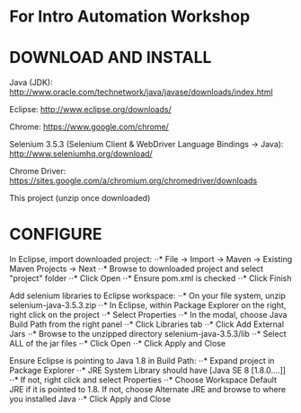 # For Intro Automation Workshop

DOWNLOAD AND INSTALL
=====================
Java (JDK): http://www.oracle.com/technetwork/java/javase/downloads/index.html

Eclipse: http://www.eclipse.org/downloads/

Chrome: https://www.google.com/chrome/

Selenium 3.5.3 (Selenium Client & WebDriver Language Bindings -> Java): http://www.seleniumhq.org/download/

Chrome Driver: https://sites.google.com/a/chromium.org/chromedriver/downloads

This project (unzip once downloaded)


CONFIGURE
============
In Eclipse, import downloaded project:
    ⋅⋅* File -> Import -> Maven -> Existing Maven Projects -> Next 
    ⋅⋅* Browse to downloaded project and select "project" folder
    ⋅⋅* Click Open
    ⋅⋅* Ensure pom.xml is checked 
    ⋅⋅* Click Finish

Add selenium libraries to Eclipse workspace:
    ⋅⋅* On your file system, unzip selenium-java-3.5.3.zip
    ⋅⋅* In Eclipse, within Package Explorer on the right, right click on the project
    ⋅⋅* Select Properties
    ⋅⋅* In the modal, choose Java Build Path from the right panel
    ⋅⋅* Click Libraries tab
    ⋅⋅* Click Add External Jars
    ⋅⋅* Browse to the unzipped directory selenium-java-3.5.3/lib
    ⋅⋅* Select ALL of the jar files
    ⋅⋅* Click Open
    ⋅⋅* Click Apply and Close
    
Ensure Eclipse is pointing to Java 1.8 in Build Path:
    ⋅⋅* Expand project in Package Explorer
    ⋅⋅* JRE System Library should have [Java SE 8 [1.8.0....]]
    ⋅⋅* If not, right click and select Properties
    ⋅⋅* Choose Workspace Default JRE if it is pointed to 1.8. If not, choose Alternate JRE and browse to where you installed Java
    ⋅⋅* Click Apply and Close
